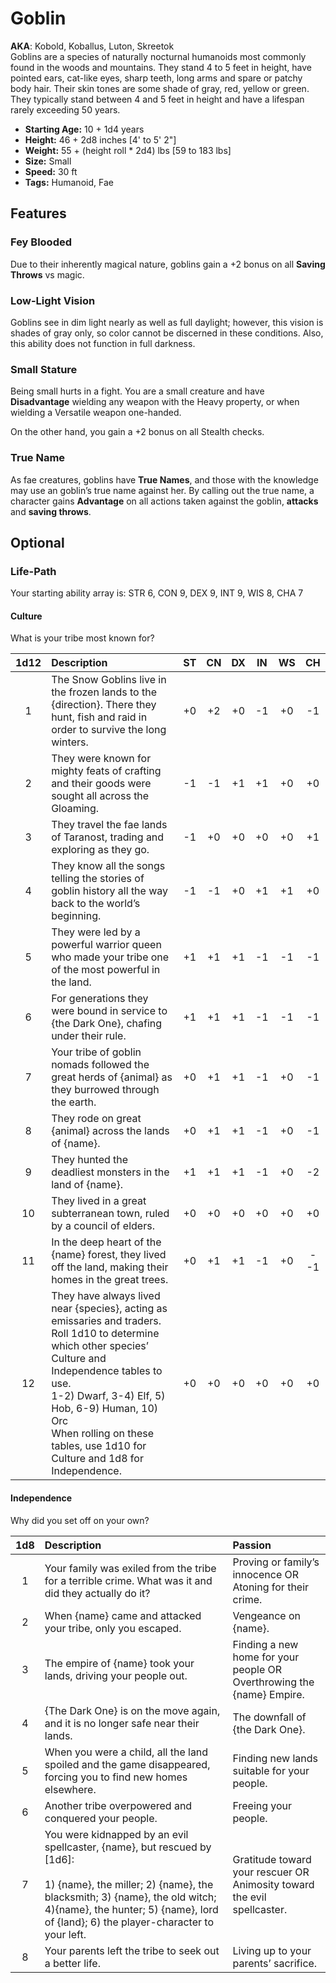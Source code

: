 # Goblin
**AKA**: Kobold, Koballus, Luton, Skreetok<br/>
Goblins are a species of naturally nocturnal humanoids most commonly found in the woods and mountains.  They stand 4 to 5 feet in height, have pointed ears, cat-like eyes, sharp teeth, long arms and spare or patchy body hair.  Their skin tones are some shade of gray, red, yellow or green.  They typically stand between 4 and 5 feet in height and have a lifespan rarely exceeding 50 years.
- **Starting Age:** 10 + 1d4 years
- **Height:** 46 + 2d8 inches [4' to 5' 2"]
- **Weight:** 55 + (height roll * 2d4) lbs [59 to 183 lbs]
- **Size:** Small
- **Speed:** 30 ft
- **Tags:** Humanoid, Fae

## Features
### Fey Blooded
Due to their inherently magical nature, goblins gain a +2 bonus on all **Saving Throws** vs magic.
### Low-Light Vision
Goblins see in dim light nearly as well as full daylight; however, this vision is shades of gray only, so color cannot be discerned in these conditions.  Also, this ability does not function in full darkness.
### Small Stature
Being small hurts in a fight. You are a small creature and have **Disadvantage** wielding any weapon with the Heavy property, or when wielding a Versatile weapon one-handed.

On the other hand, you gain a +2 bonus on all Stealth checks.
### True Name
As fae creatures, goblins have **True Names**, and those with the knowledge may use an goblin’s true name against her. By calling out the true name, a character gains **Advantage** on all actions taken against the goblin, **attacks** and **saving throws**.

## Optional
### Life-Path
Your starting ability array is: STR 6, CON 9, DEX 9, INT 9, WIS 8, CHA 7

#### Culture
What is your tribe most known for?

|   1d12   |   Description                                                                                                                                                                                                                                                                                                                                                                                         |   ST   |   CN   |   DX   |   IN   |   WS   |   CH   |
|:--------:|:------------------------------------------------------------------------------------------------------------------------------------------------------------------------------------------------------------------------------------------------------------------------------------------------------------------------------------------------------------------------------------------------------|:------:|:------:|:------:|:------:|:------:|:------:|
|       1  |  The Snow Goblins live in the frozen lands to the {direction}. There they hunt, fish and raid in order to survive the long winters.                                                                                                                                                                                                                                                                   |   +0   |   +2   |   +0   |   -1   |   +0   |   -1   |
|       2  |  They were known for mighty feats of crafting and their goods were sought all across the Gloaming.                                                                                                                                                                                                                                                                                                    |   -1   |   -1   |   +1   |   +1   |   +0   |   +0   |
|       3  |  They travel the fae lands of Taranost, trading and exploring as they go.                                                                                                                                                                                                                                                                                                                             |     -1 |   +0   |   +0   |     +0 |   +0   |   +1   |
|       4  |  They know all the songs telling the stories of goblin history all the way back to the world’s beginning.                                                                                                                                                                                                                                                                                             |    -1  |    -1  |    +0  |    +1  |    +1  |    +0  |
|       5  |  They were led by a powerful warrior queen who made your tribe one of the most powerful in the land.                                                                                                                                                                                                                                                                                                  |    +1  |    +1  |    +1  |    -1  |     -1 |    -1  |
|       6  |  For generations they were bound in service to {the Dark One}, chafing under their rule.                                                                                                                                                                                                                                                                                                              |    +1  |    +1  |    +1  |    -1  |     -1 |    -1  |
|       7  |  Your tribe of goblin nomads followed the great herds of {animal} as they burrowed through the earth.                                                                                                                                                                                                                                                                                                 |    +0  |    +1  |    +1  |    -1  |    +0  |    -1  |
|       8  |  They rode on great {animal} across the lands of {name}.                                                                                                                                                                                                                                                                                                                                              |    +0  |    +1  |    +1  |     -1 |    +0  |     -1 |
|       9  |  They hunted the deadliest monsters in the land of {name}.                                                                                                                                                                                                                                                                                                                                            |    +1  |    +1  |    +1  |     -1 |    +0  |    -2  |
|      10  |  They lived in a great subterranean town, ruled by a council of elders.                                                                                                                                                                                                                                                                                                                               |     +0 |     +0 |    +0  |     +0 |    +0  |    +0  |
|      11  |  In the deep heart of the {name} forest, they lived off the land, making their homes in the great trees.                                                                                                                                                                                                                                                                                              |    +0  |    +1  |    +1  |     -1 |    +0  |    --1 |
|      12  |  They have always lived near {species}, acting as emissaries and traders. Roll 1d10 to determine which other species’ Culture and Independence tables to use.<br/>1-2) Dwarf, 3-4) Elf, 5) Hob, 6-9) Human, 10) Orc<br/>When rolling on these tables, use 1d10 for Culture and 1d8 for Independence.                                                                                                  |    +0  |    +0  |    +0  |    +0  |    +0  |    +0  |  

#### Independence
Why did you set off on your own?

| 1d8 | Description                                                                                                                                                                                                                                        | Passion                                                                      |
|:---:|:---------------------------------------------------------------------------------------------------------------------------------------------------------------------------------------------------------------------------------------------------|:-----------------------------------------------------------------------------|
|   1 | Your family was exiled from the tribe for a terrible crime. What was it and did they actually do it?                                                                                                                                               | Proving or family’s innocence OR  <br>Atoning for their crime.               |
|   2 | When {name} came and attacked your tribe, only you escaped.                                                                                                                                                                                        | Vengeance on {name}.                                                         |
|   3 | The empire of {name} took your lands, driving your people out.                                                                                                                                                                                     | Finding a new home for your people OR  <br>Overthrowing the {name} Empire.   |
|   4 | {The Dark One} is on the move again, and it is no longer safe near their lands.                                                                                                                                                                    | The downfall of {the Dark One}.                                              |
|   5 | When you were a child, all the land spoiled and the game disappeared, forcing you to find new homes elsewhere.                                                                                                                                     | Finding new lands suitable for your people.                                  |
|   6 | Another tribe overpowered and conquered your people.                                                                                                                                                                                               | Freeing your people.                                                         |
|   7 | You were kidnapped by an evil spellcaster, {name}, but rescued by [1d6]:<br><br>1) {name}, the miller; 2) {name}, the blacksmith; 3) {name}, the old witch; 4){name}, the hunter; 5) {name}, lord of {land}; 6) the player-character to your left. | Gratitude toward your rescuer OR  <br>Animosity toward the evil spellcaster. |
|   8 | Your parents left the tribe to seek out a better life.                                                                                                                                                                                             | Living up to your parents’ sacrifice.                                        |  
